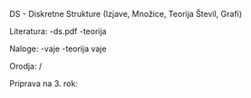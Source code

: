 DS - Diskretne Strukture (Izjave, Množice, Teorija Števil, Grafi)

Literatura:
-ds.pdf
-teorija

Naloge:
-vaje
-teorija vaje

Orodja:
/

Priprava na 3. rok:

